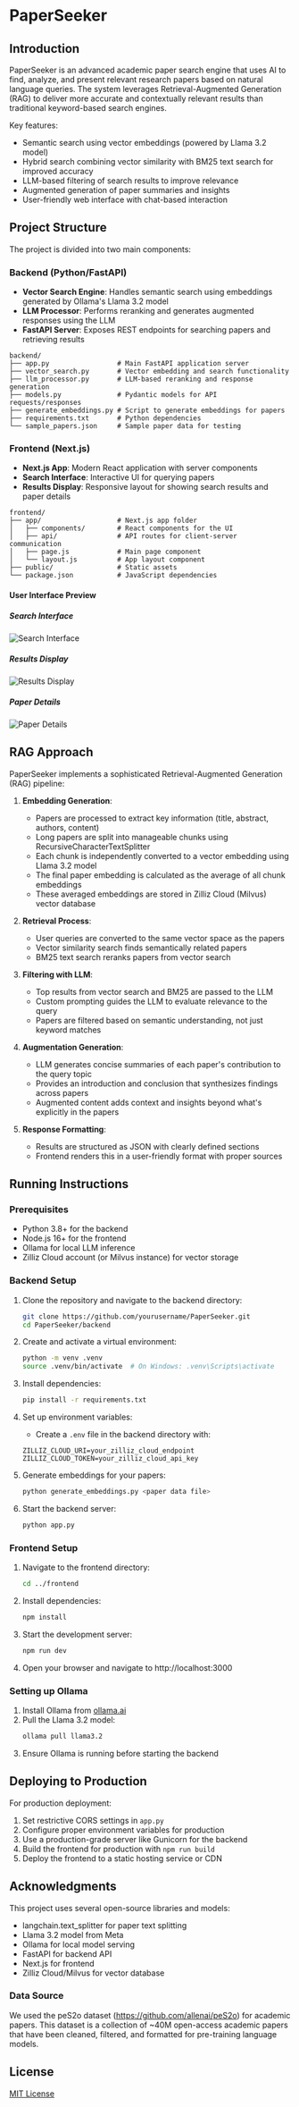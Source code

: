# PaperSeeker

## Introduction

PaperSeeker is an advanced academic paper search engine that uses AI to find, analyze, and present relevant research papers based on natural language queries. The system leverages Retrieval-Augmented Generation (RAG) to deliver more accurate and contextually relevant results than traditional keyword-based search engines.

Key features:
- Semantic search using vector embeddings (powered by Llama 3.2 model)
- Hybrid search combining vector similarity with BM25 text search for improved accuracy
- LLM-based filtering of search results to improve relevance
- Augmented generation of paper summaries and insights
- User-friendly web interface with chat-based interaction

## Project Structure

The project is divided into two main components:

### Backend (Python/FastAPI)

- **Vector Search Engine**: Handles semantic search using embeddings generated by Ollama's Llama 3.2 model
- **LLM Processor**: Performs reranking and generates augmented responses using the LLM
- **FastAPI Server**: Exposes REST endpoints for searching papers and retrieving results

```
backend/
├── app.py                 # Main FastAPI application server
├── vector_search.py       # Vector embedding and search functionality
├── llm_processor.py       # LLM-based reranking and response generation
├── models.py              # Pydantic models for API requests/responses
├── generate_embeddings.py # Script to generate embeddings for papers
├── requirements.txt       # Python dependencies
└── sample_papers.json     # Sample paper data for testing
```

### Frontend (Next.js)

- **Next.js App**: Modern React application with server components
- **Search Interface**: Interactive UI for querying papers
- **Results Display**: Responsive layout for showing search results and paper details

```
frontend/
├── app/                   # Next.js app folder
│   ├── components/        # React components for the UI
│   ├── api/               # API routes for client-server communication
│   ├── page.js            # Main page component
│   └── layout.js          # App layout component
├── public/                # Static assets
└── package.json           # JavaScript dependencies
```

#### User Interface Preview

##### Search Interface
![Search Interface](images/UI%20Screenshot%201.png)

##### Results Display
![Results Display](images/UI%20Screenshot%202.png)

##### Paper Details
![Paper Details](images/UI%20Screenshot%203.png)

## RAG Approach

PaperSeeker implements a sophisticated Retrieval-Augmented Generation (RAG) pipeline:

1. **Embedding Generation**:
   - Papers are processed to extract key information (title, abstract, authors, content)
   - Long papers are split into manageable chunks using RecursiveCharacterTextSplitter
   - Each chunk is independently converted to a vector embedding using Llama 3.2 model
   - The final paper embedding is calculated as the average of all chunk embeddings
   - These averaged embeddings are stored in Zilliz Cloud (Milvus) vector database

2. **Retrieval Process**:
   - User queries are converted to the same vector space as the papers
   - Vector similarity search finds semantically related papers
   - BM25 text search reranks papers from vector search

3. **Filtering with LLM**:
   - Top results from vector search and BM25 are passed to the LLM
   - Custom prompting guides the LLM to evaluate relevance to the query
   - Papers are filtered based on semantic understanding, not just keyword matches

4. **Augmentation Generation**:
   - LLM generates concise summaries of each paper's contribution to the query topic
   - Provides an introduction and conclusion that synthesizes findings across papers
   - Augmented content adds context and insights beyond what's explicitly in the papers

5. **Response Formatting**:
   - Results are structured as JSON with clearly defined sections
   - Frontend renders this in a user-friendly format with proper sources

## Running Instructions

### Prerequisites

- Python 3.8+ for the backend
- Node.js 16+ for the frontend
- Ollama for local LLM inference
- Zilliz Cloud account (or Milvus instance) for vector storage

### Backend Setup

1. Clone the repository and navigate to the backend directory:
   ```bash
   git clone https://github.com/yourusername/PaperSeeker.git
   cd PaperSeeker/backend
   ```

2. Create and activate a virtual environment:
   ```bash
   python -m venv .venv
   source .venv/bin/activate  # On Windows: .venv\Scripts\activate
   ```

3. Install dependencies:
   ```bash
   pip install -r requirements.txt
   ```

4. Set up environment variables:
   - Create a `.env` file in the backend directory with:
   ```
   ZILLIZ_CLOUD_URI=your_zilliz_cloud_endpoint
   ZILLIZ_CLOUD_TOKEN=your_zilliz_cloud_api_key
   ```

5. Generate embeddings for your papers:
   ```bash
   python generate_embeddings.py <paper data file>
   ```

6. Start the backend server:
   ```bash
   python app.py
   ```

### Frontend Setup

1. Navigate to the frontend directory:
   ```bash
   cd ../frontend
   ```

2. Install dependencies:
   ```bash
   npm install
   ```

3. Start the development server:
   ```bash
   npm run dev
   ```

4. Open your browser and navigate to http://localhost:3000

### Setting up Ollama

1. Install Ollama from [ollama.ai](https://ollama.ai)
2. Pull the Llama 3.2 model:
   ```bash
   ollama pull llama3.2
   ```
3. Ensure Ollama is running before starting the backend

## Deploying to Production

For production deployment:

1. Set restrictive CORS settings in `app.py`
2. Configure proper environment variables for production
3. Use a production-grade server like Gunicorn for the backend
4. Build the frontend for production with `npm run build`
5. Deploy the frontend to a static hosting service or CDN

## Acknowledgments

This project uses several open-source libraries and models:
- langchain.text_splitter for paper text splitting 
- Llama 3.2 model from Meta
- Ollama for local model serving
- FastAPI for backend API
- Next.js for frontend
- Zilliz Cloud/Milvus for vector database

### Data Source

We used the peS2o dataset (https://github.com/allenai/peS2o) for academic papers. This dataset is a collection of ~40M open-access academic papers that have been cleaned, filtered, and formatted for pre-training language models.

## License

[MIT License](LICENSE)
